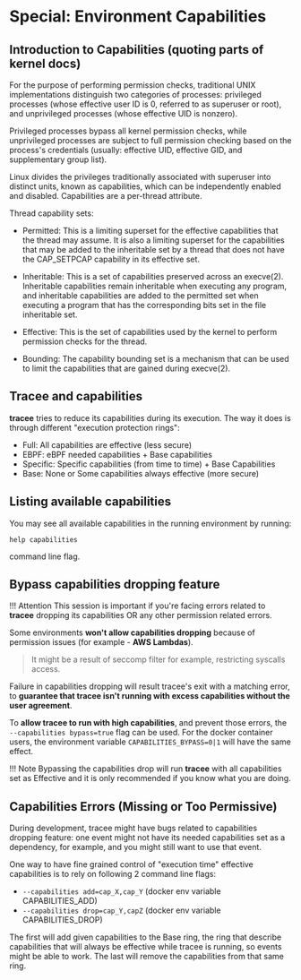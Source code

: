 # Special: Environment Capabilities

## Introduction to Capabilities (quoting parts of kernel docs)

For the purpose of performing permission checks, traditional UNIX
implementations distinguish two categories of processes: privileged processes
(whose effective user ID is 0, referred to as superuser or root), and
unprivileged processes (whose effective UID is nonzero).

Privileged processes bypass all kernel permission checks, while unprivileged
processes are subject to full permission checking based on the process's
credentials (usually: effective UID, effective GID, and supplementary group
list).

Linux divides the privileges traditionally associated with superuser into
distinct units, known as capabilities, which can be independently enabled and
disabled. Capabilities are a per-thread attribute.

Thread capability sets:

* Permitted: This is a limiting superset for the effective capabilities that the
thread may assume. It is also a limiting superset for the capabilities that
may be added to the inheritable set by a thread that does not have the
CAP_SETPCAP capability in its effective set.

* Inheritable: This is a set of capabilities preserved across an execve(2).
Inheritable capabilities remain inheritable when executing any program, and
inheritable capabilities are added to the permitted set when executing a
program that has the corresponding bits set in the file inheritable
set.

* Effective: This is the set of capabilities used by the kernel to perform
permission checks for the thread.

* Bounding: The capability bounding set is a mechanism that can be used to limit
the capabilities that are gained during execve(2).

## Tracee and capabilities

**tracee** tries to reduce its capabilities during its execution. The way it
does is through different "execution protection rings":

* Full:     All capabilities are effective (less secure)
* EBPF:     eBPF needed capabilities + Base capabilities
* Specific: Specific capabilities (from time to time) + Base Capabilities
* Base:     None or Some capabilities always effective (more secure)

## Listing available capabilities

You may see all available capabilities in the running environment by running:

```console
help capabilities
```

command line flag.

## Bypass capabilities dropping feature

!!! Attention
    This session is important if you're facing errors related to **tracee**
    dropping its capabilities OR any other permission related errors.

Some environments **won't allow capabilities dropping** because of permission
issues (for example - **AWS Lambdas**).

> It might be a result of seccomp filter for example, restricting syscalls
> access.

Failure in capabilities dropping will result tracee's exit with a matching
error, to **guarantee that tracee isn't running with excess capabilities
without the user agreement**.

To **allow tracee to run with high capabilities**, and prevent those errors, the
`--capabilities bypass=true` flag can be used. For the docker container users,
the environment variable `CAPABILITIES_BYPASS=0|1` will have the same effect.

!!! Note
    Bypassing the capabilities drop will run **tracee** with all capabilities
    set as Effective and it is only recommended if you know what you are doing.

## Capabilities Errors (Missing or Too Permissive)

During development, tracee might have bugs related to capabilities dropping
feature: one event might not have its needed capabilities set as a dependency,
for example, and you might still want to use that event.

One way to have fine grained control of "execution time" effective capabilities
is to rely on following 2 command line flags:

- `--capabilities add=cap_X,cap_Y` (docker env variable CAPABILITIES_ADD)
- `--capabilities drop=cap_Y,capZ` (docker env variable CAPABILITIES_DROP)

The first will add given capabilities to the Base ring, the ring that describe
capabilities that will always be effective while tracee is running, so events
might be able to work. The last will remove the capabilities from that same
ring.
